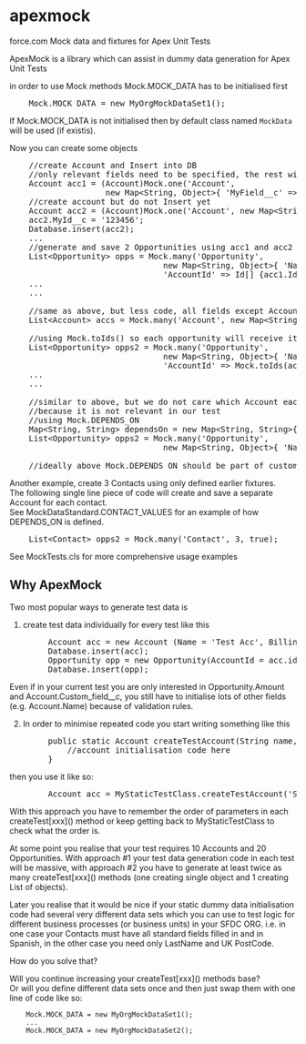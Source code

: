 apexmock
========

force.com Mock data and fixtures for Apex Unit Tests

ApexMock is a library which can assist in dummy data generation for Apex Unit Tests
     
  in order to use Mock methods Mock.MOCK_DATA has to be initialised first  
<pre>
	Mock.MOCK_DATA = new MyOrgMockDataSet1();
</pre>
If Mock.MOCK_DATA is not initialised then by default class named `MockData` will be used (if existis).

Now you can create some objects
<pre>
	//create Account and Insert into DB
	//only relevant fields need to be specified, the rest will be taken from MyOrgMockDataSet1
	Account acc1 = (Account)Mock.one('Account', 
					new Map&lt;String, Object>{ 'MyField__c' => 'some-value', 'OtherField__c' => 123}, true); 
	//create account but do not Insert yet
	Account acc2 = (Account)Mock.one('Account', new Map&lt;String, Object>{ 'Name' => 'Acc 2'}, false);
	acc2.MyId__c = '123456';
	Database.insert(acc2);
	...
	//generate and save 2 Opportunities using acc1 and acc2 as their Accounts
	List&lt;Opportunity> opps = Mock.many('Opportunity', 
								new Map&lt;String, Object>{ 'Name' => 'Opp#{COUNTER}', 
								'AccountId' => Id[] {acc1.Id, acc2.Id}}, 2, true); 
	...
	...

	//same as above, but less code, all fields except Accoun.Name are taken from fixtures 
	List&lt;Account> accs = Mock.many('Account', new Map&lt;String, Object>{ 'Name' => 'Acc #{COUNTER}'}, 2, true)

	//using Mock.toIds() so each opportunity will receive its own account Id
	List&lt;Opportunity> opps2 = Mock.many('Opportunity', 
								new Map&lt;String, Object>{ 'Name' => 'Opp#{COUNTER}', 
								'AccountId' => Mock.toIds(accs)}, 2, true); 
	...
	...
	
	//similar to above, but we do not care which Account each Opportunity will be assigned to, 
	//because it is not relevant in our test
	//using Mock.DEPENDS_ON
	Map&lt;String, String&gt; dependsOn = new Map&lt;String, String&gt;{'AccountId' => 'Account', 'My_Related_Object_Ref__c' => 'My_Related_Object__c'};
	List&lt;Opportunity> opps2 = Mock.many('Opportunity', 
								new Map&lt;String, Object>{ 'Name' => 'Opp#{COUNTER}', Mock.DEPENDS_ON => dependsOn}, 2, true); 
								
	//ideally above Mock.DEPENDS_ON should be part of custom data fixture, e.g. in MockData class, but if we need to overwrite Mock.DEPENDS_ON value locally then we can.
</pre>
Another example, create 3 Contacts using only defined earlier fixtures.  
The following single line piece of code will create and save a separate Account for each contact.  
See MockDataStandard.CONTACT_VALUES for an example of how DEPENDS_ON is defined.
<pre>
	List&lt;Contact> opps2 = Mock.many('Contact', 3, true); 
</pre>
 See MockTests.cls for more comprehensive usage examples

Why ApexMock
------------
Two most popular ways to generate test data is

1. create test data individually for every test like this
<pre>
		Account acc = new Account (Name = 'Test Acc', BillingStreet = 'Some street', Custom_Field__c = 'some value'...);
		Database.insert(acc);
		Opportunity opp = new Opportunity(AccountId = acc.id, StageName = 'Prospecting', Amount = 100, Some_Field__c = 'value here', ...);
		Database.insert(opp);
</pre>
  Even if in your current test you are only interested in Opportunity.Amount and Account.Custom_field__c, you still have to initialise lots
  of other fields (e.g. Account.Name) because of validation rules.

2. In order to minimise repeated code you start writing something like this
<pre>
		public static Account createTestAccount(String name, String billingStreet, ..., Boolean saveIntoDb) {
			//account initialisation code here
		}
</pre>
  then you use it like so:
<pre>
		Account acc = MyStaticTestClass.createTestAccount('Some Name', 'Some address', ..., true);
</pre>
  With this approach you have to remember the order of parameters in each createTest\[xxx]() method or keep getting back to MyStaticTestClass
  to check what the order is.

At some point you realise that your test requires 10 Accounts and 20 Opportunities.
With approach #1 your test data generation code in each test will be massive, with approach #2 you have to generate at least twice as many
createTest\[xxx]() methods (one creating single object and 1 creating List of objects).

Later you realise that it would be nice if your static dummy data initialisation code had several very different data sets which you can use
to test logic for different business processes (or business units) in your SFDC ORG.
i.e. in one case your Contacts must have all standard fields filled in and in Spanish, in the other case you need only LastName and UK PostCode.

How do you solve that?

Will you continue increasing your createTest\[xxx]() methods base?  
Or will you define different data sets once and then just swap them with one line of code like so:

		Mock.MOCK_DATA = new MyOrgMockDataSet1();
		...
		Mock.MOCK_DATA = new MyOrgMockDataSet2();
